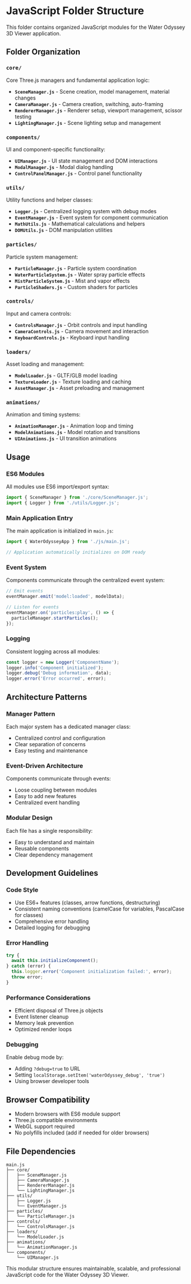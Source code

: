 # JavaScript Folder Structure

This folder contains organized JavaScript modules for the Water Odyssey 3D Viewer application.

## Folder Organization

### `core/`
Core Three.js managers and fundamental application logic:
- **`SceneManager.js`** - Scene creation, model management, material changes
- **`CameraManager.js`** - Camera creation, switching, auto-framing
- **`RendererManager.js`** - Renderer setup, viewport management, scissor testing
- **`LightingManager.js`** - Scene lighting setup and management

### `components/`
UI and component-specific functionality:
- **`UIManager.js`** - UI state management and DOM interactions
- **`ModalManager.js`** - Modal dialog handling
- **`ControlPanelManager.js`** - Control panel functionality

### `utils/`
Utility functions and helper classes:
- **`Logger.js`** - Centralized logging system with debug modes
- **`EventManager.js`** - Event system for component communication
- **`MathUtils.js`** - Mathematical calculations and helpers
- **`DOMUtils.js`** - DOM manipulation utilities

### `particles/`
Particle system management:
- **`ParticleManager.js`** - Particle system coordination
- **`WaterParticleSystem.js`** - Water spray particle effects
- **`MistParticleSystem.js`** - Mist and vapor effects
- **`ParticleShaders.js`** - Custom shaders for particles

### `controls/`
Input and camera controls:
- **`ControlsManager.js`** - Orbit controls and input handling
- **`CameraControls.js`** - Camera movement and interaction
- **`KeyboardControls.js`** - Keyboard input handling

### `loaders/`
Asset loading and management:
- **`ModelLoader.js`** - GLTF/GLB model loading
- **`TextureLoader.js`** - Texture loading and caching
- **`AssetManager.js`** - Asset preloading and management

### `animations/`
Animation and timing systems:
- **`AnimationManager.js`** - Animation loop and timing
- **`ModelAnimations.js`** - Model rotation and transitions
- **`UIAnimations.js`** - UI transition animations

## Usage

### ES6 Modules
All modules use ES6 import/export syntax:

```javascript
import { SceneManager } from './core/SceneManager.js';
import { Logger } from './utils/Logger.js';
```

### Main Application Entry
The main application is initialized in `main.js`:

```javascript
import { WaterOdysseyApp } from './js/main.js';

// Application automatically initializes on DOM ready
```

### Event System
Components communicate through the centralized event system:

```javascript
// Emit events
eventManager.emit('model:loaded', modelData);

// Listen for events
eventManager.on('particles:play', () => {
  particleManager.startParticles();
});
```

### Logging
Consistent logging across all modules:

```javascript
const logger = new Logger('ComponentName');
logger.info('Component initialized');
logger.debug('Debug information', data);
logger.error('Error occurred', error);
```

## Architecture Patterns

### Manager Pattern
Each major system has a dedicated manager class:
- Centralized control and configuration
- Clear separation of concerns
- Easy testing and maintenance

### Event-Driven Architecture
Components communicate through events:
- Loose coupling between modules
- Easy to add new features
- Centralized event handling

### Modular Design
Each file has a single responsibility:
- Easy to understand and maintain
- Reusable components
- Clear dependency management

## Development Guidelines

### Code Style
- Use ES6+ features (classes, arrow functions, destructuring)
- Consistent naming conventions (camelCase for variables, PascalCase for classes)
- Comprehensive error handling
- Detailed logging for debugging

### Error Handling
```javascript
try {
  await this.initializeComponent();
} catch (error) {
  this.logger.error('Component initialization failed:', error);
  throw error;
}
```

### Performance Considerations
- Efficient disposal of Three.js objects
- Event listener cleanup
- Memory leak prevention
- Optimized render loops

### Debugging
Enable debug mode by:
- Adding `?debug=true` to URL
- Setting `localStorage.setItem('waterOdyssey_debug', 'true')`
- Using browser developer tools

## Browser Compatibility

- Modern browsers with ES6 module support
- Three.js compatible environments
- WebGL support required
- No polyfills included (add if needed for older browsers)

## File Dependencies

```
main.js
├── core/
│   ├── SceneManager.js
│   ├── CameraManager.js
│   ├── RendererManager.js
│   └── LightingManager.js
├── utils/
│   ├── Logger.js
│   └── EventManager.js
├── particles/
│   └── ParticleManager.js
├── controls/
│   └── ControlsManager.js
├── loaders/
│   └── ModelLoader.js
├── animations/
│   └── AnimationManager.js
└── components/
    └── UIManager.js
```

This modular structure ensures maintainable, scalable, and professional JavaScript code for the Water Odyssey 3D Viewer.
